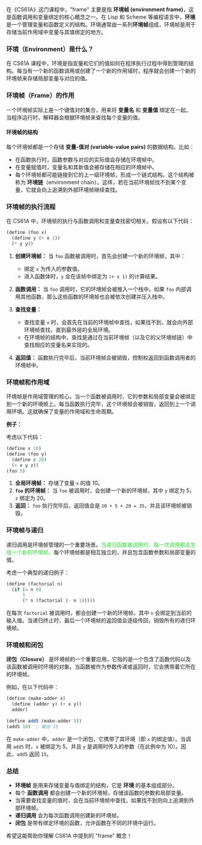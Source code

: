 在《CS61A》这门课程中，"frame" 主要是指 **环境帧 (environment frame)**，这是函数调用和变量绑定的核心概念之一。在 Lisp 和 Scheme 等编程语言中，**环境**是一个管理变量和函数定义的结构。环境通常由一系列**环境帧**组成，环境帧是用于存储当前作用域中变量与其值绑定的地方。

### 环境（Environment）是什么？

在 CS61A 课程中，环境是指变量和它们的值如何在程序执行过程中得到管理的结构。每当有一个新的函数调用或创建了一个新的作用域时，程序就会创建一个新的环境帧来存储局部变量与对应的值。

### 环境帧（Frame）的作用

一个环境帧实际上是一个键值对的集合，用来将 **变量名** 和 **变量值** 绑定在一起。当程序运行时，解释器会根据环境帧来查找每个变量的值。

#### 环境帧的结构

每个环境帧都是一个存储 **变量-值对 (variable-value pairs)** 的数据结构。比如：

- 在函数执行时，函数参数与对应的实际值会存储在环境帧中。
- 在变量赋值时，变量名和其新值会被存储在相应的环境帧中。
- 每个环境帧都可能链接到它的上一级环境帧，形成一个链式结构。这个结构被称为 **环境链**（environment chain）。这样，若在当前环境帧找不到某个变量，它就会向上追溯到外部环境帧继续查找。

### 环境帧的执行流程

在 CS61A 中，环境帧的执行与函数调用和变量查找密切相关。假设有以下代码：

```scheme
(define (foo x)
  (define y (+ x 1))
  (* y y))
```

1. **创建环境帧：** 当 `foo` 函数被调用时，首先会创建一个新的环境帧，其中：
    
    - 绑定 `x` 为传入的参数值。
    - 进入函数体时，`y` 会在该帧中绑定为 `(+ x 1)` 的计算结果。
2. **函数调用：** 当 `foo` 调用时，它的环境帧会被推入一个栈中。如果 `foo` 内部调用其他函数，那么这些函数的环境帧也会被依次创建并压入栈中。
    
3. **查找变量：**
    
    - 查找变量 `x` 时，会首先在当前的环境帧中查找，如果找不到，就会向外部环境帧查找，直到最外层的全局环境。
    - 在环境帧的结构中，查找是通过在当前环境帧（以及它的父环境帧链）中查找相应的变量名来实现的。
4. **返回值：** 函数执行完毕后，当前环境帧会被销毁，控制权返回到函数调用者的环境帧中。
    

### 环境帧和作用域

环境帧是作用域管理的核心。当一个函数被调用时，它的参数和局部变量会被绑定到一个新的环境帧上。每当函数执行完毕，这个环境帧会被销毁，返回到上一个调用环境。这就确保了变量的作用域和生命周期。

**例子：**

考虑以下代码：

```scheme
(define x 10)
(define (foo y)
  (define z 20)
  (+ x y z))
(foo 5)
```

1. **全局环境帧：** 存储了变量 `x` 的值 10。
2. **`foo` 的环境帧：** 当 `foo` 被调用时，会创建一个新的环境帧，其中 `y` 绑定为 5，`z` 绑定为 20。
3. **返回：** `foo` 执行完毕后，返回值会是 `10 + 5 + 20 = 35`，并且该环境帧被销毁。

### 环境帧与递归

递归调用是环境帧管理的一个重要场景。<font color="#31d83b">当递归函数被调用时，每一次调用都会生成一个新的环境帧。</font>每个环境帧都是相互独立的，并且包含函数参数和局部变量的值。

考虑一个典型的递归例子：

```scheme
(define (factorial n)
  (if (= n 0)
      1
      (* n (factorial (- n 1)))))
```

在每次 `factorial` 被调用时，都会创建一个新的环境帧，其中 `n` 会绑定到当前的输入值。当递归终止时，最后一个环境帧的返回值会逐级传回，销毁所有的递归环境帧。

### 环境帧和闭包

**闭包（Closure）** 是环境帧的一个重要应用，它指的是一个包含了函数代码以及该函数被调用时环境的对象。当函数被作为参数传递或返回时，它会携带着它所在的环境帧。

例如，在以下代码中：

```scheme
(define (make-adder x)
  (define (adder y) (+ x y))
  adder)
  
(define add5 (make-adder 5))
(add5 10)  ; 输出 15
```

在 `make-adder` 中，`adder` 是一个闭包，它携带了其环境（即 `x` 的绑定值）。当调用 `add5` 时，`x` 被绑定为 5，并且 `y` 是调用时传入的参数（在此例中为 10）。因此，`add5` 返回 `15`。

### 总结

- **环境帧** 是用来存储变量与值绑定的结构，它是 **环境** 的基本组成部分。
- 每个 **函数调用** 都会创建一个新的环境帧，存储该函数的参数和局部变量。
- 当需要查找变量的值时，会在当前环境帧中查找，如果找不到则向上追溯到外部环境帧。
- **递归调用** 会为每次函数调用创建新的环境帧。
- **闭包** 是带有绑定环境的函数，允许函数在不同的环境中运行。

希望这能帮助你理解 CS61A 中提到的 "frame" 概念！